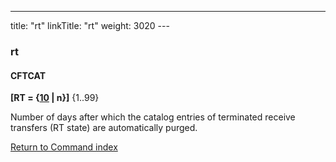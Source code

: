 ---
title: "rt"
linkTitle: "rt"
weight: 3020
--- <span id="rt"></span>

### rt

#### CFTCAT

**[RT = {<u>10</u> &#124; n}]** {1..99}

Number of days after which the catalog entries of terminated receive
transfers (RT state) are automatically purged.

[Return to Command index](../../)
